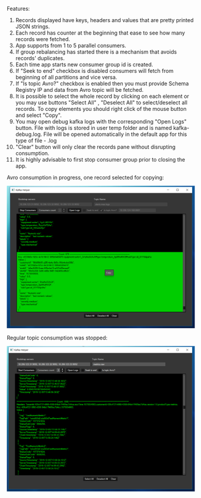 Features:
1. Records displayed have keys, headers and values that are pretty printed JSON strings.
2. Each record has counter at the beginning that ease to see how many records were fetched.
3. App supports from 1 to 5 parallel consumers. 
4. If group rebalancing has started there is a mechanism that avoids records' duplicates.
5. Each time app starts new consumer group id is created.
6. If "Seek to end" checkbox is disabled consumers will fetch from beginning of all partitions and vice versa.
7. If "Is topic Avro?" checkbox is enabled then you must provide Schema Registry IP and data from Avro topic will be fetched. 
8. It is possible to select the whole record by clicking on each element or you may use buttons "Select All" , "Deselect All" to select/deselect all records. To copy elements you should right click of the mouse button and select "Copy".
9. You may open debug kafka logs with the corresponding "Open Logs" button. File with logs is stored in user temp folder and is named kafka-debug.log. File will be opened automatically in the default app for this type of file - .log
10. "Clear" button will only clear the records pane without disrupting consumption.
11. It is highly advisable to first stop consumer group prior to closing the app.

Avro consumption in progress, one record selected for copying:

![Avro consumption in progress, one record selected for copying](https://github.com/Kremliovskyi/KafkaHelper/blob/master/src/test/resources/working-consumers.png)

Regular topic consumption was stopped:

![Regular topic consumption was stopped](https://github.com/Kremliovskyi/KafkaHelper/blob/master/src/test/resources/metrics-raw.png)


